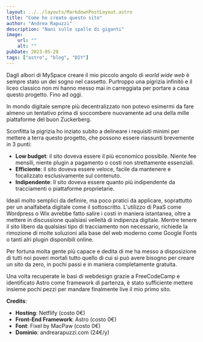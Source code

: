 ```yaml
--- 
layout: ../../layouts/MarkdownPostLayout.astro
title: "Come ho creato questo sito"
author: "Andrea Rapuzzi"
description: "Nani sulle spalle di giganti"
image: 
    url: ""
    alt: ""
pubDate: 2023-05-28
tags: ["astro", "blog", "DIY"]
---
```

Dagli albori di MySpace creare il mio piccolo angolo di <i>world wide web</i> è sempre stato un dei sogno nel cassetto. Purtroppo una pigrizia infinitò e il liceo classico non mi hanno messo mai in carreggiata per portare a casa questo progetto. Fino ad oggi.

In mondo digitale sempre più decentralizzato non potevo esimermi da fare almeno un tentativo prima di soccombere nuovamente ad una della mille piattaforme del buon Zuckerberg.

Sconfitta la pigrizia ho inziato subito a delineare i requisiti minimi per mettere a terra questo progetto, che possono essere riassunti brevemente in 3 punti:
- **Low budget**: il sito doveva essere il più economico possibile. Niente fee mensili, niente plugin a pagamento o costi non strettamente essenziali.
- **Efficiente**: il sito doveva essere veloce, facile da mantenere e focalizzato esclusivamente sul contenuto.
- **Indipendente**: Il sito doveva essere quanto più indipendente da tracciamenti o piattaforme proprietarie.

Ideali molto semplici da definire, ma poco pratici da applicare, soprattutto per un analfabeta digitale come il sottoscritto. L'utilizzo di PaaS come Wordpress o Wix avrebbe fatto salire i costi in maniera istantanea, oltre a mettere in discussione qualsiasi velleità di indipenza digitale. Mentre  tenere il sito libero da qualsiasi tipo di tracciamento non necessario, richiede la rimozione di molte soluzioni alla base del web moderno come Google Fonts o tanti alri plugin disponibili online.

Per fortuna molta gente più capace e dedita di me ha messo a disposizione di tutti noi poveri mortali tutto quello di cui si può avere bisogno per creare un sito da zero, in pochi passi e in maniera completamente gratuita.

Una volta recuperate le basi di webdesign grazie a FreeCodeCamp e identificato Astro come framework di partenza, è stato sufficiente mettere insieme pochi pezzi per mandare finalmente live il mio primo sito. 

**Credits**:
- **Hosting**: Netflify (costo 0€)
- **Front-End Framework**: Astro (costo 0€)
- **Font**: Fixel by MacPaw (costo 0€)
- **Dominio**: andrearapuzzi.com (24€/y)
